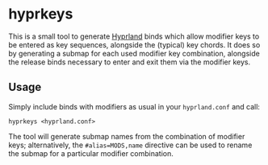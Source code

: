 # hyprkeys

This is a small tool to generate [Hyprland](https://hypr.land) binds which allow
modifier keys to be entered as key sequences, alongside the (typical) key
chords. It does so by generating a submap for each used modifier key
combination, alongside the release binds necessary to enter and exit them via
the modifier keys.

## Usage

Simply include binds with modifiers as usual in your `hyprland.conf` and call:

```
hyprkeys <hyprland.conf>
```

The tool will generate submap names from the combination of modifier keys;
alternatively, the `#alias=MODS,name` directive can be used to rename the submap
for a particular modifier combination.
